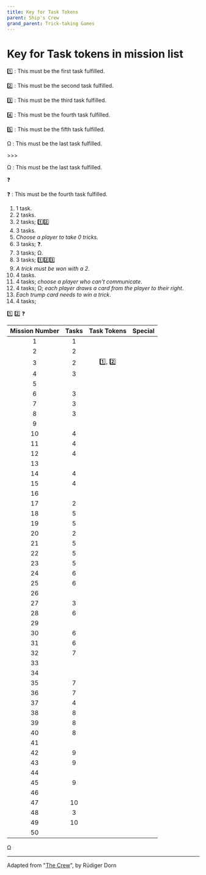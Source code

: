 ```yaml
---
title: Key for Task Tokens
parent: Ship's Crew 
grand_parent: Trick-taking Games
---
```


# Key for Task tokens in mission list

1️⃣
: This must be the first task fulfilled.

2️⃣
: This must be the second task fulfilled.

3️⃣
: This must be the third task fulfilled.

4️⃣
: This must be the fourth task fulfilled.

5️⃣
: This must be the fifth task fulfilled.

Ω
: This must be the last task fulfilled.

<span class="card">>>></span>

<span class="card">Ω</span>
: This must be the last task fulfilled.


<span class="card">❓</span>

❓
: This must be the fourth task fulfilled.



1. 1 task.
2. 2 tasks.
3. 2 tasks; 1️⃣2️⃣
4. 3 tasks.
5. *Choose a player to take 0 tricks.*
6. 3 tasks; ❓.
7. 3 tasks; Ω.
8. 3 tasks; 1️⃣2️⃣3️⃣
9. *A trick must be won with a <span class="card">2</span>*.
10. 4 tasks.
11. 4 tasks; *choose a player who can't communicate*.
12. 4 tasks; Ω; *each player draws a card from the player to their right*.
13. *Each trump card needs to win a trick*.
14. 4 tasks; 



1️⃣
2️⃣
❓

| Mission Number |  Tasks  | Task Tokens | Special |
|:---:|:-------:|:-----------:|:-:|
|  1  |    1    |             |   |
|  2  |    2    |             |   |
|  3  |    2    |    1️⃣, 2️⃣     |   |
|  4  |    3    |             |   |
|  5  |         |             |   |
|  6  |    3    |             |   |
|  7  |    3    |             |   |
|  8  |    3    |             |   |
|  9  |         |             |   |
|  10 |    4    |             |   |
|  11 |    4    |             |   |
|  12 |    4    |             |   |
|  13 |         |             |   |
|  14 |    4    |             |   |
|  15 |    4    |             |   |
|  16 |         |             |   |
|  17 |    2    |             |   |
|  18 |    5    |             |   |
|  19 |    5    |             |   |
|  20 |    2    |             |   |
|  21 |    5    |             |   |
|  22 |    5    |             |   |
|  23 |    5    |             |   |
|  24 |    6    |             |   |
|  25 |    6    |             |   |
|  26 |         |             |   |
|  27 |    3    |             |   |
|  28 |    6    |             |   |
|  29 |         |             |   |
|  30 |    6    |             |   |
|  31 |    6    |             |   |
|  32 |    7    |             |   |
|  33 |         |             |   |
|  34 |         |             |   |
|  35 |    7    |             |   |
|  36 |    7    |             |   |
|  37 |    4    |             |   |
|  38 |    8    |             |   |
|  39 |    8    |             |   |
|  40 |    8    |             |   |
|  41 |         |             |   |
|  42 |    9    |             |   |
|  43 |    9    |             |   |
|  44 |         |             |   |
|  45 |    9    |             |   |
|  46 |         |             |   |
|  47 |    10   |             |   |
|  48 |    3    |             |   |
|  49 |    10   |             |   |
|  50 |         |             |   |

Ω


---

Adapted from "[The Crew](https://boardgamegeek.com/boardgame/284083/crew-quest-planet-nine)", by Rüdiger Dorn